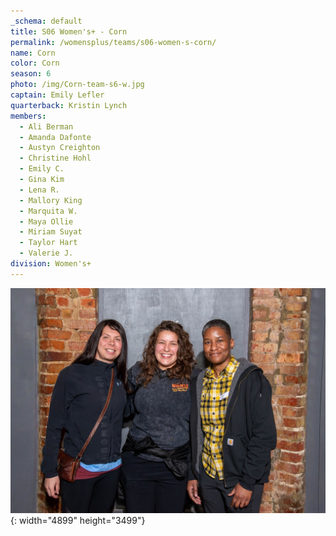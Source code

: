 ```yaml
---
_schema: default
title: S06 Women's+ - Corn
permalink: /womensplus/teams/s06-women-s-corn/
name: Corn
color: Corn
season: 6
photo: /img/Corn-team-s6-w.jpg
captain: Emily Lefler
quarterback: Kristin Lynch
members:
  - Ali Berman
  - Amanda Dafonte
  - Austyn Creighton
  - Christine Hohl
  - Emily C.
  - Gina Kim
  - Lena R.
  - Mallory King
  - Marquita W.
  - Maya Ollie
  - Miriam Suyat
  - Taylor Hart
  - Valerie J.
division: Women's+
---
```

![](/img/da2-7095.jpg){: width="4899" height="3499"}
